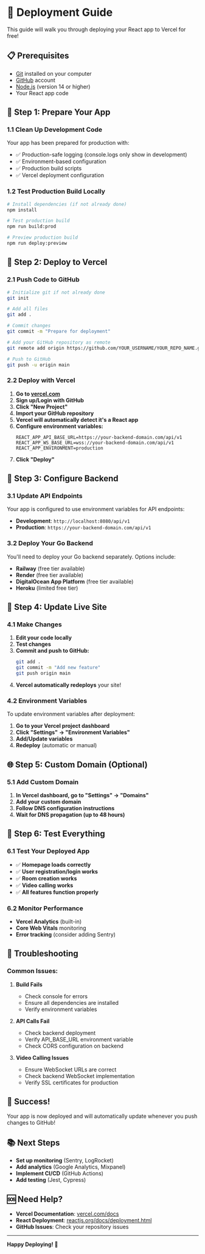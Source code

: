 # 🚀 Deployment Guide

This guide will walk you through deploying your React app to Vercel for free!

## 📋 Prerequisites

- [Git](https://git-scm.com/) installed on your computer
- [GitHub](https://github.com/) account
- [Node.js](https://nodejs.org/) (version 14 or higher)
- Your React app code

## 🎯 Step 1: Prepare Your App

### 1.1 Clean Up Development Code
Your app has been prepared for production with:
- ✅ Production-safe logging (console.logs only show in development)
- ✅ Environment-based configuration
- ✅ Production build scripts
- ✅ Vercel deployment configuration

### 1.2 Test Production Build Locally
```bash
# Install dependencies (if not already done)
npm install

# Test production build
npm run build:prod

# Preview production build
npm run deploy:preview
```

## 🚀 Step 2: Deploy to Vercel

### 2.1 Push Code to GitHub
```bash
# Initialize git if not already done
git init

# Add all files
git add .

# Commit changes
git commit -m "Prepare for deployment"

# Add your GitHub repository as remote
git remote add origin https://github.com/YOUR_USERNAME/YOUR_REPO_NAME.git

# Push to GitHub
git push -u origin main
```

### 2.2 Deploy with Vercel

1. **Go to [vercel.com](https://vercel.com)**
2. **Sign up/Login with GitHub**
3. **Click "New Project"**
4. **Import your GitHub repository**
5. **Vercel will automatically detect it's a React app**
6. **Configure environment variables:**
   ```
   REACT_APP_API_BASE_URL=https://your-backend-domain.com/api/v1
   REACT_APP_WS_BASE_URL=wss://your-backend-domain.com/api/v1
   REACT_APP_ENVIRONMENT=production
   ```
7. **Click "Deploy"**

## 🔧 Step 3: Configure Backend

### 3.1 Update API Endpoints
Your app is configured to use environment variables for API endpoints:

- **Development**: `http://localhost:8080/api/v1`
- **Production**: `https://your-backend-domain.com/api/v1`

### 3.2 Deploy Your Go Backend
You'll need to deploy your Go backend separately. Options include:
- **Railway** (free tier available)
- **Render** (free tier available)
- **DigitalOcean App Platform** (free tier available)
- **Heroku** (limited free tier)

## 🔄 Step 4: Update Live Site

### 4.1 Make Changes
1. **Edit your code locally**
2. **Test changes**
3. **Commit and push to GitHub:**
   ```bash
   git add .
   git commit -m "Add new feature"
   git push origin main
   ```
4. **Vercel automatically redeploys** your site!

### 4.2 Environment Variables
To update environment variables after deployment:
1. **Go to your Vercel project dashboard**
2. **Click "Settings" → "Environment Variables"**
3. **Add/Update variables**
4. **Redeploy** (automatic or manual)

## 🌐 Step 5: Custom Domain (Optional)

### 5.1 Add Custom Domain
1. **In Vercel dashboard, go to "Settings" → "Domains"**
2. **Add your custom domain**
3. **Follow DNS configuration instructions**
4. **Wait for DNS propagation (up to 48 hours)**

## 📱 Step 6: Test Everything

### 6.1 Test Your Deployed App
- ✅ **Homepage loads correctly**
- ✅ **User registration/login works**
- ✅ **Room creation works**
- ✅ **Video calling works**
- ✅ **All features function properly**

### 6.2 Monitor Performance
- **Vercel Analytics** (built-in)
- **Core Web Vitals** monitoring
- **Error tracking** (consider adding Sentry)

## 🚨 Troubleshooting

### Common Issues:

1. **Build Fails**
   - Check console for errors
   - Ensure all dependencies are installed
   - Verify environment variables

2. **API Calls Fail**
   - Check backend deployment
   - Verify API_BASE_URL environment variable
   - Check CORS configuration on backend

3. **Video Calling Issues**
   - Ensure WebSocket URLs are correct
   - Check backend WebSocket implementation
   - Verify SSL certificates for production

## 🎉 Success!

Your app is now deployed and will automatically update whenever you push changes to GitHub!

## 📚 Next Steps

- **Set up monitoring** (Sentry, LogRocket)
- **Add analytics** (Google Analytics, Mixpanel)
- **Implement CI/CD** (GitHub Actions)
- **Add testing** (Jest, Cypress)

## 🆘 Need Help?

- **Vercel Documentation**: [vercel.com/docs](https://vercel.com/docs)
- **React Deployment**: [reactjs.org/docs/deployment.html](https://reactjs.org/docs/deployment.html)
- **GitHub Issues**: Check your repository issues

---

**Happy Deploying! 🚀** 